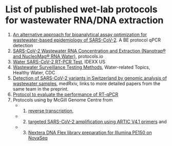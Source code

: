# List of published wet-lab protocols for wastewater RNA/DNA extraction

1. [An alternative approach for bioanalytical assay optimization for wastewater-based epidemiology of SARS-CoV-2](https://www.sciencedirect.com/science/article/pii/S0048969721031144?via%3Dihub). A BE protocol qPCR detection
2. [SARS-CoV-2 Wastewater RNA Concentration and Extraction (Nanotrap® and NucleoMag® RNA Water)](https://www.protocols.io/view/sars-cov-2-wastewater-rna-concentration-and-extrac-bn58mg9w), protocols.io
3. [Water SARS-CoV-2 RT-PCR Test](https://www.idexx.com/en/water/water-products-services/water-sars-cov-2-rt-pcr-test/), IDEXX US
4. [Wastewater Surveillance Testing Methods](https://www.cdc.gov/healthywater/surveillance/wastewater-surveillance/testing-methods.html), Water-related Topics, Healthy Water, CDC
5. [Detection of SARS-CoV-2 variants in Switzerland by genomic analysis of wastewater samples](https://www.medrxiv.org/content/10.1101/2021.01.08.21249379v2), medRxiv, links to more detailed papers from the same team in the preprint.
6. [Protocol to evaluate the performance of RT-qPCR](https://drive.google.com/file/d/1RQPvLYDshsqGkdGhfMjQeeeMlwo-9Vl0/view?usp=sharing)
7. Protocols using by McGill Genome Centre from
    - 1) [reverse transcription](https://dx.doi.org/10.17504/protocols.io.bjgekjte),
    - 2) [targeted SARS-CoV-2 amplification using ARTIC V4.1 primers](https://dx.doi.org/10.17504/protocols.io.ewov18e4ygr2/v2) and
    - 3) [Nextera DNA Flex library preparation for Illumina PE150 on NovaSeq](https://dx.doi.org/10.17504/protocols.io.bjgnkjve)

